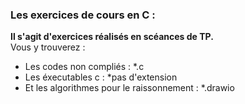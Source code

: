 ### Les exercices de cours en C :
**Il s'agit d'exercices réalisés en scéances de TP.**<br>
Vous y trouverez :
- Les codes non compliés : *.c
- Les éxecutables c : *pas d'extension
- Et les algorithmes pour le raissonnement : *.drawio 
